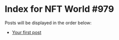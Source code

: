 # Index for NFT World #979
Posts will be displayed in the order below:

- [Your first post](./001-first.md)

